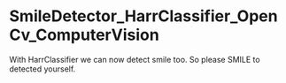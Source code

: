 # SmileDetector_HarrClassifier_OpenCv_ComputerVision
With HarrClassifier we can now detect smile too. So please SMILE to detected yourself.

